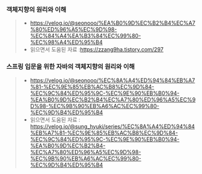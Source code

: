 ### 객체지향의 원리와 이해
> - https://velog.io/@seonooo/%EA%B0%9D%EC%B2%B4%EC%A7%80%ED%96%A5%EC%9D%98-%EC%84%A4%EA%B3%84%EC%99%80-%EC%98%A4%ED%95%B4
> - 읽으면서 도움된 자료 :https://zzang9ha.tistory.com/297

### 스프링 입문을 위한 자바의 객체지향의 원리와 이해
> - https://velog.io/@seonooo/%EC%8A%A4%ED%94%84%EB%A7%81-%EC%9E%85%EB%AC%B8%EC%9D%84-%EC%9C%84%ED%95%9C-%EC%9E%90%EB%B0%94-%EA%B0%9D%EC%B2%B4%EC%A7%80%ED%96%A5%EC%9D%98-%EC%9B%90%EB%A6%AC%EC%99%80-%EC%9D%B4%ED%95%B4
> - 읽으면서 도움된 자료 : https://velog.io/@sung_hyuki/series/%EC%8A%A4%ED%94%84%EB%A7%81-%EC%9E%85%EB%AC%B8%EC%9D%84-%EC%9C%84%ED%95%9C-%EC%9E%90%EB%B0%94-%EA%B0%9D%EC%B2%B4-%EC%A7%80%ED%96%A5%EC%9D%98-%EC%9B%90%EB%A6%AC%EC%99%80-%EC%9D%B4%ED%95%B4